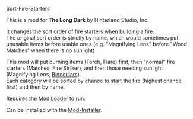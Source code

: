 Sort-Fire-Starters


This is a mod for **The Long Dark** by Hinterland Studio, Inc.


It changes the sort order of fire starters when building a fire.  
The original sort order is strictly by name, which would sometimes put unusable items before usable ones (e.g. "Magnifying Lens" before "Wood Matches" when there is no sunlight)

This mod will put burning items (Torch, Flare) first, then "normal" fire starters (Matches, Fire Striker), and then those needing sunlight (Magnifying Lens, [Binoculars](https://github.com/WulfMarius/Binoculars)).  
Each category will be sorted by chance to start the fire (highest chance first) and then by name.


Requires the [Mod Loader](https://github.com/zeobviouslyfakeacc/ModLoaderInstaller) to run.

Can be installed with the [Mod-Installer](https://github.com/WulfMarius/Mod-Installer).
